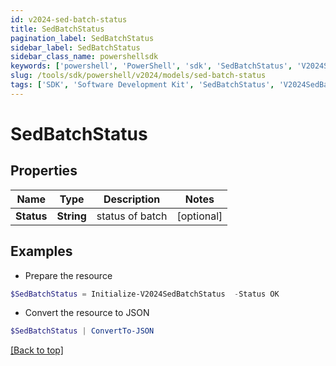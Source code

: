 ```yaml
---
id: v2024-sed-batch-status
title: SedBatchStatus
pagination_label: SedBatchStatus
sidebar_label: SedBatchStatus
sidebar_class_name: powershellsdk
keywords: ['powershell', 'PowerShell', 'sdk', 'SedBatchStatus', 'V2024SedBatchStatus'] 
slug: /tools/sdk/powershell/v2024/models/sed-batch-status
tags: ['SDK', 'Software Development Kit', 'SedBatchStatus', 'V2024SedBatchStatus']
---
```



# SedBatchStatus

## Properties

Name | Type | Description | Notes
------------ | ------------- | ------------- | -------------
**Status** | **String** | status of batch | [optional] 

## Examples

- Prepare the resource
```powershell
$SedBatchStatus = Initialize-V2024SedBatchStatus  -Status OK
```

- Convert the resource to JSON
```powershell
$SedBatchStatus | ConvertTo-JSON
```


[[Back to top]](#) 

